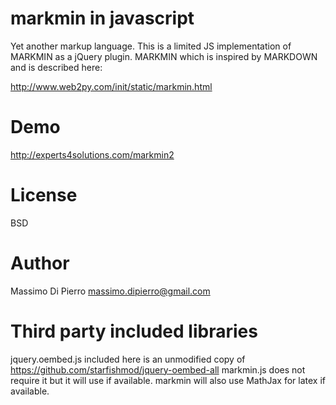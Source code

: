 markmin in javascript
=====================

Yet another markup language. 
This is a limited JS implementation of MARKMIN as a jQuery plugin.
MARKMIN which is inspired by MARKDOWN and is described here:

http://www.web2py.com/init/static/markmin.html

Demo
======

http://experts4solutions.com/markmin2

License
=======

BSD

Author
======

Massimo Di Pierro <massimo.dipierro@gmail.com>

Third party included libraries
==============================

jquery.oembed.js included here is an unmodified copy of
https://github.com/starfishmod/jquery-oembed-all
markmin.js does not require it but it will use if available.
markmin will also use MathJax for latex if available.
